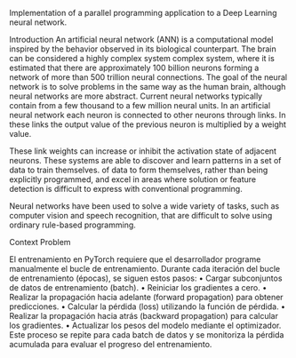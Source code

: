 Implementation of a parallel programming application to a Deep Learning neural network.

Introduction
An artificial neural network (ANN) is a computational model inspired by the behavior observed in its biological counterpart. The brain can be considered a highly complex system
complex system, where it is estimated that there are approximately 100 billion neurons forming a network of more than 500 trillion neural connections. The goal of the neural network is to solve problems in the same way as the human brain, although neural networks are more abstract. Current neural networks typically contain from a few thousand to a few million neural units.
In an artificial neural network each neuron is connected to other neurons through links. In these links the output value of the previous neuron is multiplied by a weight value.

These link weights can increase or inhibit the activation state of adjacent neurons. These systems are able to discover and learn patterns in a set of data to train themselves.
of data to form themselves, rather than being explicitly programmed, and excel in areas where solution or feature detection is difficult to express with conventional programming.

Neural networks have been used to solve a wide variety of tasks, such as computer vision and speech recognition, that are difficult to solve using ordinary rule-based programming.


Context Problem

El entrenamiento en PyTorch requiere que el desarrollador programe manualmente el bucle de entrenamiento. Durante cada iteración del bucle de entrenamiento (épocas), se siguen estos pasos:
•	Cargar subconjuntos de datos de entrenamiento (batch).
•	Reiniciar los gradientes a cero.
•	Realizar la propagación hacia adelante (forward propagation) para obtener predicciones.
•	Calcular la pérdida (loss) utilizando la función de pérdida.
•	Realizar la propagación hacia atrás (backward propagation) para calcular los gradientes.
•	Actualizar los pesos del modelo mediante el optimizador.
Este proceso se repite para cada batch de datos y se monitoriza la pérdida acumulada para evaluar el progreso del entrenamiento.
